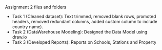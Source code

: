 Assignment 2 files and folders
 - Task 1 (Cleaned dataset): Text trimmed, removed blank rows, promoted headers, removed redundant columns, added custom column to include country name).
 - Task 2 (DataWarehouse Modeling): Designed the Data Model using draw.io
 - Task 3 (Developed Reports): Reports on Schools, Stations and Property
 
